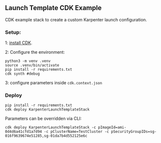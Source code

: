 ## Launch Template CDK Example

CDK example stack to create a custom Karpenter launch configuration. 

### Setup:

1: [install CDK](https://docs.aws.amazon.com/cdk/v2/guide/work-with.html).

2: Configure the environment: 
```
python3 -m venv .venv
source .venv/bin/activate
pip install -r requirements.txt
cdk synth #debug
```
3: configure parameters inside `cdk.context.json`

### Deploy

```
pip install -r requirements.txt
cdk deploy KarpenterLaunchTemplateStack
```

Parameters can be overridden via CLI: 

```
cdk deploy KarpenterLaunchTemplateStack -c pImageId=ami-0d4d6a41cfd1a7d94 -c pClusterName=TestCluster -c pSecurityGroupIDs=sg-016f9639674e51285,sg-01da7b4d552125e6c
```
